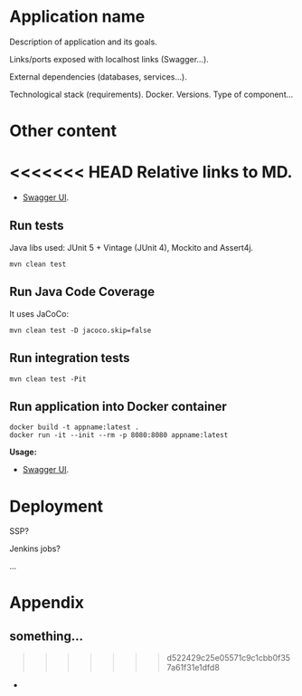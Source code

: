 # Application name

Description of application and its goals.

Links/ports exposed with localhost links (Swagger...).

External dependencies (databases, services...).

Technological stack (requirements). Docker. Versions. Type of component...

# Other content

<<<<<<< HEAD
Relative links to MD.
=======
* [Swagger UI](http://localhost:8080/swagger-ui.html).

## Run tests

Java libs used: JUnit 5 + Vintage (JUnit 4), Mockito and Assert4j.

```shell
mvn clean test
```

## Run Java Code Coverage

It uses JaCoCo:

```shell
mvn clean test -D jacoco.skip=false
```

## Run integration tests

```shell
mvn clean test -Pit
```

## Run application into Docker container

```shell
docker build -t appname:latest .
docker run -it --init --rm -p 8080:8080 appname:latest
```

**Usage:**

* [Swagger UI](http://localhost:8080/swagger-ui.html).

# Deployment

SSP?

Jenkins jobs?

...

# Appendix

## something...
>>>>>>> d522429c25e05571c9c1cbb0f357a61f31e1dfd8

* []()